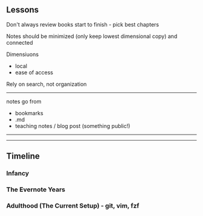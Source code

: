 ## Lessons

Don't always review books start to finish - pick best chapters

Notes should be minimized (only keep lowest dimensional copy) and connected

Dimensiuons
- local
- ease of access

Rely on search, not organization

---

notes go from
- bookmarks
- .md
- teaching notes / blog post (something public!)

---


---

## Timeline

### Infancy

### The Evernote Years

### Adulthood (The Current Setup) - git, vim, fzf 
